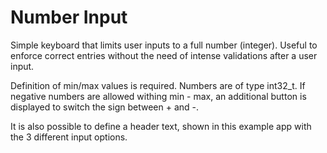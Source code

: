 # Number Input

Simple keyboard that limits user inputs to a full number (integer). Useful to enforce correct entries without the need of intense validations after a user input. 

Definition of min/max values is required. Numbers are of type int32_t. If negative numbers are allowed withing min - max, an additional button is displayed to switch the sign between + and -. 

It is also possible to define a header text, shown in this example app with the 3 different input options. 